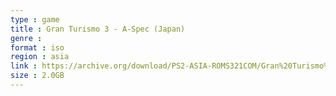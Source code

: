 ```yaml
---
type : game
title : Gran Turismo 3 - A-Spec (Japan)
genre : 
format : iso
region : asia
link : https://archive.org/download/PS2-ASIA-ROMS321COM/Gran%20Turismo%203%20-%20A-Spec%20%28Japan%29.7z
size : 2.0GB
---
```

